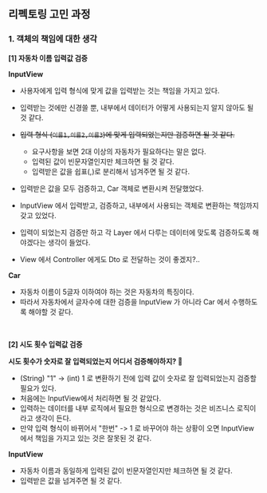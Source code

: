 ## 리펙토링 고민 과정

### 1. 객체의 책임에 대한 생각

**[1] 자동차 이름 입력값 검증**

**InputView**
- 사용자에게 입력 형식에 맞게 값을 입력받는 것는 책임을 가지고 있다.
- 입력받는 것에만 신경쓸 뿐, 내부에서 데이터가 어떻게 사용되는지 알지 않아도 될 것 같다.
- ~~입력 형식 (`이름1,이름2,이름3`)에 맞게 입력되었는지만 검증하면 될 것 같다.~~
  - 요구사항을 보면 2대 이상의 자동차가 필요하다는 말은 없다.
  - 입력된 값이 빈문자열인지만 체크하면 될 것 같다.
  - 입력받은 값을 쉽표(,)로 분리해서 넘겨주면 될 것 같다.
  

- 입력받은 값을 모두 검증하고, Car 객체로 변환시켜 전달했었다. 
- InputView 에서 입력받고, 검증하고, 내부에서 사용되는 객체로 변환하는 책임까지 갖고 있었다. 
- 입력이 되었는지 검증만 하고 각 Layer 에서 다루는 데이터에 맞도록 검증하도록 해야겠다는 생각이 들었다.

+ View 에서 Controller 에게도 Dto 로 전달하는 것이 좋겠지?..


**Car**
- 자동차 이름이 5글자 이하여야 하는 것은 자동차의 특징이다.
- 따라서 자동차에서 글자수에 대한 검증을 InputView 가 아니라 Car 에서 수행하도록 해야할 것 같다.

<br>

**[2] 시도 횟수 입력값 검증**

**시도 횟수가 숫자로 잘 입력되었는지 어디서 검증해야하지? 🤔**
- (String) "1" -> (int) 1 로 변환하기 전에 입력 값이 숫자로 잘 입력되었는지 검증할 필요가 있다.
- 처음에는 InputView에서 처리하면 될 것 같았다.
- 입력하는 데이터를 내부 로직에서 필요한 형식으로 변경하는 것은 비즈니스 로직이라고 생각이 든다.
- 만약 입력 형식이 바뀌어서 "한번" -> 1 로 바꾸어야 하는 상황이 오면 InputView 에서 책임을 가지고 있는 것은 잘못된 것 같다. 

**InputView**
- 자동차 이름과 동일하게 입력된 값이 빈문자열인지만 체크하면 될 것 같다.
- 입력받은 값을 넘겨주면 될 것 같다.

